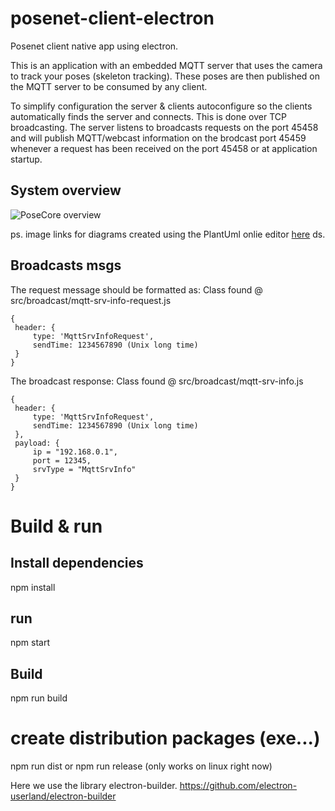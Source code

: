 # posenet-client-electron

Posenet client native app using electron.

This is an application with an embedded MQTT server that uses the camera to track your poses (skeleton tracking).
These poses are then published on the MQTT server to be consumed by any client.

To simplify configuration the server & clients autoconfigure so the clients automatically finds the server and connects.
This is done over TCP broadcasting.
The server listens to broadcasts requests on the port 45458 and will publish MQTT/webcast information on the brodcast port 45459 whenever a request has been received on the port 45458 or at application startup.

## System overview
![PoseCore overview](http://www.plantuml.com/plantuml/png/RP113u8m38Nl_HKDT-BT4v5uDC78tOpHWmdRi2juCFvtDs18Y3krVL_VorfuKIo3wR1tdhHZ0YYTwPqbAvXLOOYwUuGcG-MNSal4SX1YV56ZbI5M4pYN0DQrjDYSEzB2pkADnudfoUCRCBnzeYSUYMSez7VFuvwxNEjwTJ9FaN_GYPrgjVAoTMpISDhu0AHjpFDVtFpJE4ho4MFcHaX6YrgNrM4DX6GKmNICWcmRJlq5)

ps.
image links for diagrams created using the PlantUml onlie editor [here](http://www.plantuml.com/plantuml/uml/SoWkIImgAStDuShBJqbLA4ajBk5oICrB0Oe00000)
ds.

## Broadcasts msgs
The request message should be formatted as:
Class found @ src/broadcast/mqtt-srv-info-request.js
```
{
 header: {
     type: 'MqttSrvInfoRequest',
     sendTime: 1234567890 (Unix long time)
 }
}
```

The broadcast response:
Class found @ src/broadcast/mqtt-srv-info.js
```
{
 header: {
     type: 'MqttSrvInfoRequest',
     sendTime: 1234567890 (Unix long time)
 },
 payload: {
     ip = "192.168.0.1",
     port = 12345,
     srvType = "MqttSrvInfo"
 }
}
```


# Build & run

## Install dependencies
npm install

## run
npm start

## Build
npm run build

# create distribution packages (exe...)
npm run dist
or 
npm run release (only works on linux right now)

Here we use the library electron-builder.
https://github.com/electron-userland/electron-builder
